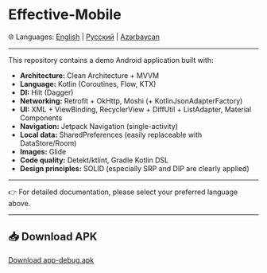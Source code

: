 # Effective-Mobile

🌐 Languages: [English](README.en.md) | [Русский](README.ru.md) | [Azərbaycan](README.az.md)

---

This repository contains a demo Android application built with:

- **Architecture:** Clean Architecture + MVVM  
- **Language:** Kotlin (Coroutines, Flow, KTX)  
- **DI:** Hilt (Dagger)  
- **Networking:** Retrofit + OkHttp, Moshi (+ KotlinJsonAdapterFactory)  
- **UI:** XML + ViewBinding, RecyclerView + DiffUtil + ListAdapter, Material Components  
- **Navigation:** Jetpack Navigation (single-activity)  
- **Local data:** SharedPreferences (easily replaceable with DataStore/Room)  
- **Images:** Glide  
- **Code quality:** Detekt/ktlint, Gradle Kotlin DSL  
- **Design principles:** SOLID (especially SRP and DIP are clearly applied)  

---

👉 For detailed documentation, please select your preferred language above.  

---

## 📥 Download APK
[Download app-debug.apk](https://raw.githubusercontent.com/NurlanBadirkhanov/Effective-Mobile/main/app-debug.apk)  
